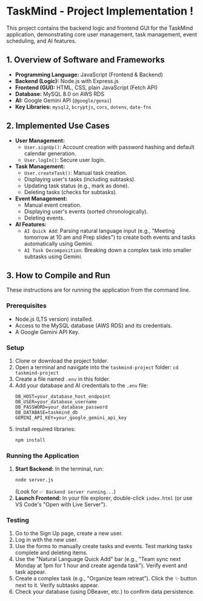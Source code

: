 # TaskMind - Project Implementation !

This project contains the backend logic and frontend GUI for the TaskMind application, demonstrating core user management, task management, event scheduling, and AI features.

## 1. Overview of Software and Frameworks
* **Programming Language:** JavaScript (Frontend & Backend)
* **Backend (Logic):** Node.js with Express.js
* **Frontend (GUI):** HTML, CSS, plain JavaScript (Fetch API)
* **Database:** MySQL 8.0 on AWS RDS
* **AI:** Google Gemini API (`@google/genai`)
* **Key Libraries:** `mysql2`, `bcryptjs`, `cors`, `dotenv`, `date-fns`

## 2. Implemented Use Cases
* **User Management:**
    * `User.signUp()`: Account creation with password hashing and default calendar generation.
    * `User.logIn()`: Secure user login.
* **Task Management:**
    * `User.createTask()`: Manual task creation.
    * Displaying user's tasks (including subtasks).
    * Updating task status (e.g., mark as done).
    * Deleting tasks (checks for subtasks).
* **Event Management:**
    * Manual event creation.
    * Displaying user's events (sorted chronologically).
    * Deleting events.
* **AI Features:**
    * `AI Quick Add`: Parsing natural language input (e.g., "Meeting tomorrow at 10 am and Prep slides") to create both events and tasks automatically using Gemini.
    * `AI Task Decomposition`: Breaking down a complex task into smaller subtasks using Gemini.

## 3. How to Compile and Run
These instructions are for running the application from the command line.

### Prerequisites
* Node.js (LTS version) installed.
* Access to the MySQL database (AWS RDS) and its credentials.
* A Google Gemini API Key.

### Setup
1.  Clone or download the project folder.
2.  Open a terminal and navigate into the `taskmind-project` folder: `cd taskmind-project`
3.  Create a file named `.env` in this folder.
4.  Add your database and AI credentials to the `.env` file:
    ```
    DB_HOST=your_database_host_endpoint
    DB_USER=your_database_username
    DB_PASSWORD=your_database_password
    DB_DATABASE=taskmind_db
    GEMINI_API_KEY=your_google_gemini_api_key
    ```
5.  Install required libraries:
    ```bash
    npm install
    ```

### Running the Application
1.  **Start Backend:** In the terminal, run:
    ```bash
    node server.js
    ```
    (Look for `✅ Backend server running...`)
2.  **Launch Frontend:** In your file explorer, double-click `index.html` (or use VS Code's "Open with Live Server").

### Testing
1.  Go to the Sign Up page, create a new user.
2.  Log in with the new user.
3.  Use the forms to manually create tasks and events. Test marking tasks complete and deleting items.
4.  Use the "Natural Language Quick Add" bar (e.g., "Team sync next Monday at 1pm for 1 hour and create agenda task"). Verify event and task appear.
5.  Create a complex task (e.g., "Organize team retreat"). Click the ✨ button next to it. Verify subtasks appear.
6.  Check your database (using DBeaver, etc.) to confirm data persistence.
